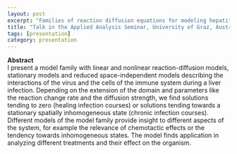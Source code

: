 ```yaml
---
layout: post
excerpt: "Families of reaction diffusion equations for modeling hepatitis" 
title: "Talk in the Applied Analysis Seminar, University of Graz, Austria"
tags: [presentation]
category: presentation
---
```


<b>Abstract</b><br>
I present a model family with linear and nonlinear reaction-diffusion models, stationary models and reduced space-independent models describing the interactions of the virus and the cells of the immune system during a liver infection.
Depending on the extension of the domain and parameters like the reaction change rate and the diffusion strength, we find solutions tending to zero (healing infection courses) or solutions tending towards a stationary spatially inhomogeneous state (chronic infection courses). 
 Different models of the model family provide insight to different aspects of the system, for example the relevance of chemotactic effects or the tendency towards inhomogeneous states. 
The model finds application in analyzing different treatments and their effect on the organism. 

